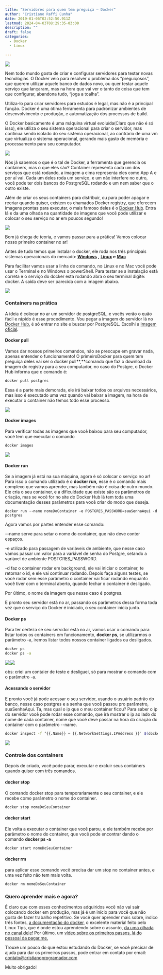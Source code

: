 ```yaml
---
title: "Servidores para quem tem preguiça — Docker"
author: "Cristiano Raffi Cunha"
date: 2019-01-06T02:52:50.911Z
lastmod: 2024-04-03T08:29:35-03:00
description: ""
draft: false
categories:
  - Docker
  - Linux
  
---
```


![](./images/2019-01-06_servidores-para-quem-tem-preguiçadocker_0.png#center)

Nem todo mundo gosta de criar e configurar servidores para testar novas tecnologias. O Docker veio para resolver o problema dos “preguiçosos”, que querem utilizar aquele banco de dados novo, ou quer testar aquele serviço que lançaram, mas na hora que vai ver o tanto de coisa que tem que configurar, abandona tudo, “joga a toalha”.

Utiliza-lo para criar servidores para estudos é legal, mas não é a principal função. Docker é uma ótima ferramenta para padronizar ambientes de desenvolvimento e produção, e automatização dos processos de build.

O Docker basicamente é uma máquina virtual evoluída(Claro que não é só isso), ele utiliza o seu sistema operacional para criar o servidor, mas continua sendo isolado do seu sistema operacional, ao contrário de uma vm que virtualiza o sistema operacional, gerando mais gasto de memória e processamento para seu computador.

![](./images/2019-01-06_servidores-para-quem-tem-preguiçadocker_1.png#center)

Nós já sabemos o que é o tal de Docker, a ferramenta que gerencia os containers, mas o que eles são?
Container representa cada um dos serviços que está rodando, a imagem a cima representa eles como App A e por aí vai. Cada um deles roda um serviço, e um não interfere no outro, você pode ter dois bancos do PostgreSQL rodando e um nem saber que o outro existe.

Além de criar os seus containers para distribuir, ou para poder apagar e recriar quando quiser, existem os chamados Docker registry, que oferecem imagens prontas para executar, o mais famoso deles é o [Docker Hub](https://hub.docker.com/). Entra lá e da uma olhada na quantidade de imagens que você pode utilizar e colocar o seu serviço no ar em poucos segundo!

![](./images/2019-01-06_servidores-para-quem-tem-preguiçadocker_2.png#center)

Bom já chega de teoria, e vamos passar para a prática! Vamos colocar nosso primeiro container no ar!

Antes de tudo temos que instalar o docker, ele roda nos três principais sistemas operacionais do mercado: [**Windows**](https://docs.docker.com/docker-for-windows/install/) **,** [**Linux**](https://www.digitalocean.com/community/tutorials/como-instalar-e-usar-o-docker-no-ubuntu-18-04-pt) **e** [**Mac**](https://docs.docker.com/docker-for-mac/install/#install-and-run-docker-for-mac)

Para facilitar vamos usar a linha de comando, no Linux e no Mac você pode usar o Terminal e no Windows o powerShell. Para testar se a instalação está correta e o serviço do docker esta rodando abra o seu terminal digite: docker.
A saída deve ser parecida com a imagem abaixo.

![](./images/2019-01-06_servidores-para-quem-tem-preguiçadocker_3.png#center)

### Containers na prática

A ideia é colocar no ar um servidor de postgreSQL, e vocês verão o quão fácil e rápido é esse procedimento.
Vou pegar a imagem do servidor lá no [Docker Hub](https://hub.docker.com/), é só entrar no site e buscar por PostgreSQL. Escolhi a [imagem oficial](https://hub.docker.com/_/postgres).

#### Docker pull

Vamos dar nossos primeiros comandos, não se preocupe em gravar nada, apenas entender o funcionamento! O primeiroDocker para quem tem preguiça deles vai ser o docker pull**,**comando que faz o download da imagem do registry para a seu computador, no caso do Postgre, o Docker Hub informa que o comando é:

```bash
docker pull postgres
```

Essa é a parte mais demorada, ele irá baixar todos os arquivos necessários, mas isso é executado uma vez quando vai baixar a imagem, na hora de executar o container não temos todo esse processo.

![](./images/2019-01-06_servidores-para-quem-tem-preguiçadocker_4.png#center)

#### Docker images

Para verificar todas as imagens que você baixou para seu computador, você tem que executar o comando

```bash
docker images
```

![](./images/2019-01-06_servidores-para-quem-tem-preguiçadocker_5.png#center)

#### Docker run

Se a imagem já está na sua máquina, agora é só colocar o serviço no ar! Para isso o comando utilizado é o **docker run,** esse é o comando mais complexo que vamos aprender, mas também não é coisa de outro mundo. Ele cria o seu container, e a dificuldade que existe são os parâmetros de criação, mas se você for no site do Docker Hub lá tem toda uma documentação desses parâmetros para você criar do modo que deseja.

`docker run --name nomeDoContainer -e POSTGRES_PASSWORD=suaSenhaAqui -d postgres`

Agora vamos por partes entender esse comando:

--name serve para setar o nome do container, que não deve conter espaços.

-e utilizado para passagem de variáveis de ambiente, que nesse caso vamos passar um valor para a variável de senha do Postgre, setando a variável de ambiente POSTGRES_PASSWORD.

-d faz o container rodar em background, ele vai iniciar o container, te retornar o id, e ele vai continuar rodando. Depois faça alguns testes, se você rodar sem esse parâmetro o container vai ficar rodando enquanto você tiver com o terminal aberto, quando fechar o container é desligado.

Por último, o nome da imagem que nesse caso é postgres.

E pronto seu servidor está no ar, passando os parâmetros dessa forma toda vez que o serviço do Docker é iniciado, o seu container inicia junto.

#### Docker ps

Para ter certeza se seu servidor está no ar, vamos usar o comando para listar todos os containers em funcionamento, **docker ps**, se utilizarmos o parâmetro -a, iremos listar todos nossos container ligados ou desligados.

```bash
docker ps
docker ps -a
```

![](./images/2019-01-06_servidores-para-quem-tem-preguiçadocker_6.png#center)![](./images/2019-01-06_servidores-para-quem-tem-preguiçadocker_7.png#center)

obs: criei um contaier de teste e desliguei, só para mostrar o comando com o parâmetro -a.

#### Acessando o servidor

E pronto você já pode acessar o seu servidor, usando o usuário padrão do banco, nesse caso postgres e a senha que você passou pro parâmetro, suaSenhaAqui. Ta, mas qual o ip que o meu container ficou? Para saber o ip do servidor você pode rodar esse comando, que irá mostrar o ip ao lado do nome de cada container, nome que você deve passar na hora da criação do container com o parâmetro --name.

```bash
docker inspect -f ‘{{.Name}} — {{.NetworkSettings.IPAddress }}’ $(docker ps -aq)
```

![](./images/2019-01-06_servidores-para-quem-tem-preguiçadocker_8.png#center)

### Controle dos containers

Depois de criado, você pode parar, executar e excluir seus containers quando quiser com três comandos.

#### docker stop

O comando docker stop para temporariamente o seu container, e ele recebe como parâmetro o nome do container.

```bash 
docker stop nomeDoSeuContainer
```

#### docker start

Ele volta a executar o container que você parou, e ele também recebe por parâmetro o nome do container, que você pode encontrar dando o comando **docker ps -a**

```bash
docker start nomeDoSeuContainer
````

#### docker rm

para aplicar esse comando você precisa dar um stop no container antes, e uma vez feito não tem mais volta.

```bash
docker rm nomeDoSeuContainer
```

### Quero aprender mais e agora?

É claro que com esses conhecimentos adquiridos você não vai sair colocando docker em produção, mas já é um início para você que não gosta de fazer trabalho repetitivo.
Se você quer aprender mais sobre, indico três fontes, [a documentação do docker](https://docs.docker.com/), o excelente material feito pelo Linux Tips, que é onde estou aprendendo sobre o assunto, [da uma olhada no canal dele](https://www.youtube.com/user/linuxtipscanal)! Por último, um [vídeo sobre os primeiros passos, lá do pessoal da pagar.me.](https://www.youtube.com/watch?v=hCMcQfGb4cA)

Trouxe um pouco do que estou estudando do Docker, se você precisar de ajuda para dar os primeiros passos, pode entrar em contato por email: contato@cristianoprogramador.com

Muito obrigado!